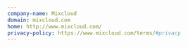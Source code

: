 ```yaml
---
company-name: Mixcloud
domain: mixcloud.com
home: http://www.mixcloud.com/
privacy-policy: https://www.mixcloud.com/terms/#privacy
---
```




